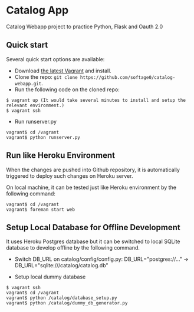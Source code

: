 # Catalog App

Catalog Webapp project to practice Python, Flask and Oauth 2.0


## Quick start

Several quick start options are available:

* Download [the latest Vagrant](https://www.vagrantup.com/downloads.html) and install.
* Clone the repo: `git clone https://github.com/softage0/catalog-webapp.git`.
* Run the following code on the cloned repo:
```
$ vagrant up (It would take several minutes to install and setup the relevant environment.)
$ vagrant ssh
```
* Run runserver.py
```
vagrant$ cd /vagrant
vagrant$ python runserver.py
```


## Run like Heroku Environment

When the changes are pushed into Github repository, it is automatically triggered to deploy such changes on Heroku server. 

On local machine, it can be tested just like Heroku environment by the following command:

```
vagrant$ cd /vagrant
vagrant$ foreman start web
```



## Setup Local Database for Offline Development

It uses Heroku Postgres database but it can be switched to local SQLite database to develop offline by the following command.

* Switch DB_URL on catalog/config/config.py:
DB_URL="postgres://..." -> DB_URL="sqlite:///catalog/catalog.db" 

* Setup local dummy database
```
$ vagrant ssh
vagrant$ cd /vagrant
vagrant$ python /catalog/database_setup.py
vagrant$ python /catalog/dummy_db_generator.py
```
